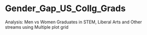 # Gender_Gap_US_Collg_Grads
Analysis: Men vs Women Graduates in STEM, Liberal Arts and Other streams using Multiple plot grid
